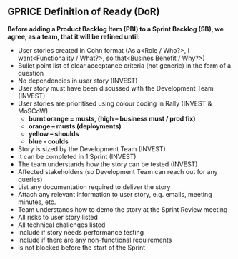 ## GPRICE Definition of Ready (DoR)

**Before adding a Product Backlog Item (PBI) to a Sprint Backlog (SB), we agree, as a team, that it will be refined until:**

*	User stories created in Cohn format (As a<Role / Who?>, I want<Functionality / What?>, so that<Busines Benefit / Why?>)
*	Bullet point list of clear acceptance criteria (not generic) in the form of a question
*	No dependencies in user story (INVEST)
*	User story must have been discussed with the Development Team (INVEST)
*	User stories are prioritised using colour coding in Rally (INVEST & MoSCoW)
    - **burnt orange = musts, (high – business must / prod fix)**
    - **orange – musts (deployments)**
    - **yellow – shoulds**
    - **blue - coulds**
*	Story is sized by the Development Team (INVEST)
*	It can be completed in 1 Sprint (INVEST)
*	The team understands how the story can be tested (INVEST)
*	Affected stakeholders (so Development Team can reach out for any queries)
*	List any documentation required to deliver the story
*	Attach any relevant information to user story, e.g. emails, meeting minutes, etc.
*	Team understands how to demo the story at the Sprint Review meeting
*	All risks to user story listed
*	All technical challenges listed
*	Include if story needs performance testing
*	Include if there are any non-functional requirements
*	Is not blocked before the start of the Sprint
